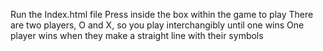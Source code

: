 Run the Index.html file
Press inside the box within the game to play
There are two players, O and X, so you play interchangibly until one wins
One player wins when they make a straight line with their symbols
